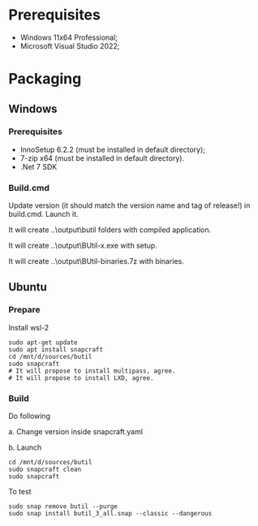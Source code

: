 # Prerequisites

- Windows 11x64 Professional;
- Microsoft Visual Studio 2022;

# Packaging

## Windows

### Prerequisites

- InnoSetup 6.2.2 (must be installed in default directory);
- 7-zip x64 (must be installed in default directory).
- .Net 7 SDK

### Build.cmd

Update version (it should match the version name and tag of release!) in build.cmd. Launch it.

It will create ..\output\butil folders with compiled application.

It will create ..\output\BUtil-x.exe with setup.

It will create ..\output\BUtil-binaries.7z with binaries.

## Ubuntu

### Prepare

Install wsl-2

```
sudo apt-get update
sudo apt install snapcraft
cd /mnt/d/sources/butil
sudo snapcraft
# It will propose to install multipass, agree.
# It will propose to install LXD, agree.
```

### Build

Do following

a. Change version inside snapcraft.yaml

b. Launch

```
cd /mnt/d/sources/butil
sudo snapcraft clean
sudo snapcraft

```

To test
```
sudo snap remove butil --purge
sudo snap install butil_3_all.snap --classic --dangerous
```
